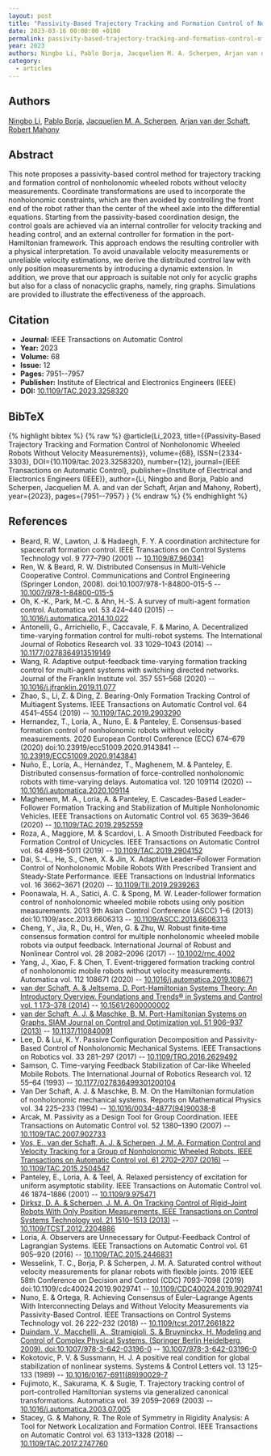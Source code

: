 ```yaml
---
layout: post
title: "Passivity-Based Trajectory Tracking and Formation Control of Nonholonomic Wheeled Robots Without Velocity Measurements"
date: 2023-03-16 00:00:00 +0100
permalink: passivity-based-trajectory-tracking-and-formation-control-of-nonholonomic-wheeled-robots-without-velocity-measurements
year: 2023
authors: Ningbo Li, Pablo Borja, Jacquelien M. A. Scherpen, Arjan van der Schaft, Robert Mahony
category:
  - articles
---
```

 
## Authors
[Ningbo Li](authors/ningbo_li), [Pablo Borja](authors/luis_pablo_borja), [Jacquelien M. A. Scherpen](authors/jacquelien_m_a_scherpen), [Arjan van der Schaft](authors/arjan_van_der_schaft), [Robert Mahony](authors/robert_mahony)
 
## Abstract
This note proposes a passivity-based control method for trajectory tracking and formation control of nonholonomic wheeled robots without velocity measurements. Coordinate transformations are used to incorporate the nonholonomic constraints, which are then avoided by controlling the front end of the robot rather than the center of the wheel axle into the differential equations. Starting from the passivity-based coordination design, the control goals are achieved via an internal controller for velocity tracking and heading control, and an external controller for formation in the port-Hamiltonian framework. This approach endows the resulting controller with a physical interpretation. To avoid unavailable velocity measurements or unreliable velocity estimations, we derive the distributed control law with only position measurements by introducing a dynamic extension. In addition, we prove that our approach is suitable not only for acyclic graphs but also for a class of nonacyclic graphs, namely, ring graphs. Simulations are provided to illustrate the effectiveness of the approach.
 
## Citation
- **Journal:** IEEE Transactions on Automatic Control
- **Year:** 2023
- **Volume:** 68
- **Issue:** 12
- **Pages:** 7951--7957
- **Publisher:** Institute of Electrical and Electronics Engineers (IEEE)
- **DOI:** [10.1109/TAC.2023.3258320](https://doi.org/10.1109/TAC.2023.3258320)
 
## BibTeX
{% highlight bibtex %}
{% raw %}
@article{Li_2023,
  title={{Passivity-Based Trajectory Tracking and Formation Control of Nonholonomic Wheeled Robots Without Velocity Measurements}},
  volume={68},
  ISSN={2334-3303},
  DOI={10.1109/tac.2023.3258320},
  number={12},
  journal={IEEE Transactions on Automatic Control},
  publisher={Institute of Electrical and Electronics Engineers (IEEE)},
  author={Li, Ningbo and Borja, Pablo and Scherpen, Jacquelien M. A. and van der Schaft, Arjan and Mahony, Robert},
  year={2023},
  pages={7951--7957}
}
{% endraw %}
{% endhighlight %}
 
## References
- Beard, R. W., Lawton, J. & Hadaegh, F. Y. A coordination architecture for spacecraft formation control. IEEE Transactions on Control Systems Technology vol. 9 777–790 (2001) -- [10.1109/87.960341](https://doi.org/10.1109/87.960341)
- Ren, W. & Beard, R. W. Distributed Consensus in Multi-Vehicle Cooperative Control. Communications and Control Engineering (Springer London, 2008). doi:10.1007/978-1-84800-015-5 -- [10.1007/978-1-84800-015-5](https://doi.org/10.1007/978-1-84800-015-5)
- Oh, K.-K., Park, M.-C. & Ahn, H.-S. A survey of multi-agent formation control. Automatica vol. 53 424–440 (2015) -- [10.1016/j.automatica.2014.10.022](https://doi.org/10.1016/j.automatica.2014.10.022)
- Antonelli, G., Arrichiello, F., Caccavale, F. & Marino, A. Decentralized time-varying formation control for multi-robot systems. The International Journal of Robotics Research vol. 33 1029–1043 (2014) -- [10.1177/0278364913519149](https://doi.org/10.1177/0278364913519149)
- Wang, R. Adaptive output-feedback time-varying formation tracking control for multi-agent systems with switching directed networks. Journal of the Franklin Institute vol. 357 551–568 (2020) -- [10.1016/j.jfranklin.2019.11.077](https://doi.org/10.1016/j.jfranklin.2019.11.077)
- Zhao, S., Li, Z. & Ding, Z. Bearing-Only Formation Tracking Control of Multiagent Systems. IEEE Transactions on Automatic Control vol. 64 4541–4554 (2019) -- [10.1109/TAC.2019.2903290](https://doi.org/10.1109/TAC.2019.2903290)
- Hernandez, T., Loria, A., Nuno, E. & Panteley, E. Consensus-based formation control of nonholonomic robots without velocity measurements. 2020 European Control Conference (ECC) 674–679 (2020) doi:10.23919/ecc51009.2020.9143841 -- [10.23919/ECC51009.2020.9143841](https://doi.org/10.23919/ECC51009.2020.9143841)
- Nuño, E., Loría, A., Hernández, T., Maghenem, M. & Panteley, E. Distributed consensus-formation of force-controlled nonholonomic robots with time-varying delays. Automatica vol. 120 109114 (2020) -- [10.1016/j.automatica.2020.109114](https://doi.org/10.1016/j.automatica.2020.109114)
- Maghenem, M. A., Loria, A. & Panteley, E. Cascades-Based Leader–Follower Formation Tracking and Stabilization of Multiple Nonholonomic Vehicles. IEEE Transactions on Automatic Control vol. 65 3639–3646 (2020) -- [10.1109/TAC.2019.2952559](https://doi.org/10.1109/TAC.2019.2952559)
- Roza, A., Maggiore, M. & Scardovi, L. A Smooth Distributed Feedback for Formation Control of Unicycles. IEEE Transactions on Automatic Control vol. 64 4998–5011 (2019) -- [10.1109/TAC.2019.2904152](https://doi.org/10.1109/TAC.2019.2904152)
- Dai, S.-L., He, S., Chen, X. & Jin, X. Adaptive Leader–Follower Formation Control of Nonholonomic Mobile Robots With Prescribed Transient and Steady-State Performance. IEEE Transactions on Industrial Informatics vol. 16 3662–3671 (2020) -- [10.1109/TII.2019.2939263](https://doi.org/10.1109/TII.2019.2939263)
- Poonawala, H. A., Satici, A. C. & Spong, M. W. Leader-follower formation control of nonholonomic wheeled mobile robots using only position measurements. 2013 9th Asian Control Conference (ASCC) 1–6 (2013) doi:10.1109/ascc.2013.6606313 -- [10.1109/ASCC.2013.6606313](https://doi.org/10.1109/ASCC.2013.6606313)
- Cheng, Y., Jia, R., Du, H., Wen, G. & Zhu, W. Robust finite‐time consensus formation control for multiple nonholonomic wheeled mobile robots via output feedback. International Journal of Robust and Nonlinear Control vol. 28 2082–2096 (2017) -- [10.1002/rnc.4002](https://doi.org/10.1002/rnc.4002)
- Yang, J., Xiao, F. & Chen, T. Event-triggered formation tracking control of nonholonomic mobile robots without velocity measurements. Automatica vol. 112 108671 (2020) -- [10.1016/j.automatica.2019.108671](https://doi.org/10.1016/j.automatica.2019.108671)
- [van der Schaft, A. & Jeltsema, D. Port-Hamiltonian Systems Theory: An Introductory Overview. Foundations and Trends® in Systems and Control vol. 1 173–378 (2014)](port-hamiltonian-systems-theory-an-introductory-overview-journal) -- [10.1561/2600000002](https://doi.org/10.1561/2600000002)
- [van der Schaft, A. J. & Maschke, B. M. Port-Hamiltonian Systems on Graphs. SIAM Journal on Control and Optimization vol. 51 906–937 (2013)](port-hamiltonian-systems-on-graphs) -- [10.1137/110840091](https://doi.org/10.1137/110840091)
- Lee, D. & Lui, K. Y. Passive Configuration Decomposition and Passivity-Based Control of Nonholonomic Mechanical Systems. IEEE Transactions on Robotics vol. 33 281–297 (2017) -- [10.1109/TRO.2016.2629492](https://doi.org/10.1109/TRO.2016.2629492)
- Samson, C. Time-varying Feedback Stabilization of Car-like Wheeled Mobile Robots. The International Journal of Robotics Research vol. 12 55–64 (1993) -- [10.1177/027836499301200104](https://doi.org/10.1177/027836499301200104)
- Van Der Schaft, A. J. & Maschke, B. M. On the Hamiltonian formulation of nonholonomic mechanical systems. Reports on Mathematical Physics vol. 34 225–233 (1994) -- [10.1016/0034-4877(94)90038-8](https://doi.org/10.1016/0034-4877(94)90038-8)
- Arcak, M. Passivity as a Design Tool for Group Coordination. IEEE Transactions on Automatic Control vol. 52 1380–1390 (2007) -- [10.1109/TAC.2007.902733](https://doi.org/10.1109/TAC.2007.902733)
- [Vos, E., van der Schaft, A. J. & Scherpen, J. M. A. Formation Control and Velocity Tracking for a Group of Nonholonomic Wheeled Robots. IEEE Transactions on Automatic Control vol. 61 2702–2707 (2016)](formation-control-and-velocity-tracking-for-a-group-of-nonholonomic-wheeled-robots) -- [10.1109/TAC.2015.2504547](https://doi.org/10.1109/TAC.2015.2504547)
- Panteley, E., Loria, A. & Teel, A. Relaxed persistency of excitation for uniform asymptotic stability. IEEE Transactions on Automatic Control vol. 46 1874–1886 (2001) -- [10.1109/9.975471](https://doi.org/10.1109/9.975471)
- [Dirksz, D. A. & Scherpen, J. M. A. On Tracking Control of Rigid-Joint Robots With Only Position Measurements. IEEE Transactions on Control Systems Technology vol. 21 1510–1513 (2013)](on-tracking-control-of-rigid-joint-robots-with-only-position-measurements) -- [10.1109/TCST.2012.2204886](https://doi.org/10.1109/TCST.2012.2204886)
- Loria, A. Observers are Unnecessary for Output-Feedback Control of Lagrangian Systems. IEEE Transactions on Automatic Control vol. 61 905–920 (2016) -- [10.1109/TAC.2015.2446831](https://doi.org/10.1109/TAC.2015.2446831)
- Wesselink, T. C., Borja, P. & Scherpen, J. M. A. Saturated control without velocity measurements for planar robots with flexible joints. 2019 IEEE 58th Conference on Decision and Control (CDC) 7093–7098 (2019) doi:10.1109/cdc40024.2019.9029741 -- [10.1109/CDC40024.2019.9029741](https://doi.org/10.1109/CDC40024.2019.9029741)
- Nuno, E. & Ortega, R. Achieving Consensus of Euler–Lagrange Agents With Interconnecting Delays and Without Velocity Measurements via Passivity-Based Control. IEEE Transactions on Control Systems Technology vol. 26 222–232 (2018) -- [10.1109/tcst.2017.2661822](https://doi.org/10.1109/tcst.2017.2661822)
- [Duindam, V., Macchelli, A., Stramigioli, S. & Bruyninckx, H. Modeling and Control of Complex Physical Systems. (Springer Berlin Heidelberg, 2009). doi:10.1007/978-3-642-03196-0](modeling-and-control-of-complex-physical-systems) -- [10.1007/978-3-642-03196-0](https://doi.org/10.1007/978-3-642-03196-0)
- Kokotovic, P. V. & Sussmann, H. J. A positive real condition for global stabilization of nonlinear systems. Systems &amp; Control Letters vol. 13 125–133 (1989) -- [10.1016/0167-6911(89)90029-7](https://doi.org/10.1016/0167-6911(89)90029-7)
- Fujimoto, K., Sakurama, K. & Sugie, T. Trajectory tracking control of port-controlled Hamiltonian systems via generalized canonical transformations. Automatica vol. 39 2059–2069 (2003) -- [10.1016/j.automatica.2003.07.005](https://doi.org/10.1016/j.automatica.2003.07.005)
- Stacey, G. & Mahony, R. The Role of Symmetry in Rigidity Analysis: A Tool for Network Localization and Formation Control. IEEE Transactions on Automatic Control vol. 63 1313–1328 (2018) -- [10.1109/TAC.2017.2747760](https://doi.org/10.1109/TAC.2017.2747760)

